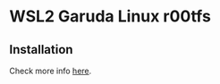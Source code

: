 # WSL2 Garuda Linux r00tfs 

## Installation

Check more info [here](https://github.com/shatfel/wsl2-fastest-install).